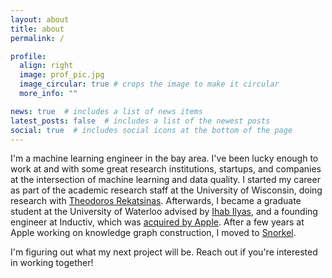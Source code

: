 ```yaml
---
layout: about
title: about
permalink: /

profile:
  align: right
  image: prof_pic.jpg
  image_circular: true # crops the image to make it circular
  more_info: ""

news: true  # includes a list of news items
latest_posts: false  # includes a list of the newest posts
social: true  # includes social icons at the bottom of the page
---
```


I'm a machine learning engineer in the bay area. I've been lucky enough to work at and with some great research institutions, startups, and companies at the intersection of machine learning and data quality. I started my career as part of the academic research staff at the University of Wisconsin, doing research with [Theodoros Rekatsinas](https://thodrek.github.io). Afterwards, I became a graduate student at the University of Waterloo advised by [Ihab Ilyas](https://cs.uwaterloo.ca/~ilyas/), and a founding engineer at Inductiv, which was [acquired by Apple](https://appleinsider.com/articles/20/05/27/apple-buys-machine-learning-specialist-inductiv-to-bolster-siri-ai-projects). After a few years at Apple working on knowledge graph construction, I moved to [Snorkel](https://snorkel.ai/).

I'm figuring out what my next project will be. Reach out if you're interested in working together!
